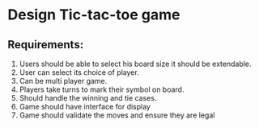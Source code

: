 # Design Tic-tac-toe game

## Requirements:
1. Users should be able to select his board size it should be extendable.
2. User can select its choice of player.
3. Can be multi player game.
4. Players take turns to mark their symbol on board.
4. Should handle the winning and tie cases.
5. Game should have interface for display
6. Game should validate the moves and ensure they are legal